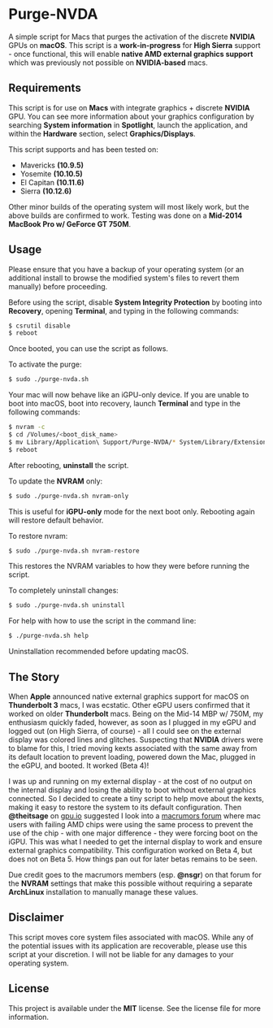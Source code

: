 # Purge-NVDA
A simple script for Macs that purges the activation of the discrete **NVIDIA** GPUs on **macOS**. This script is a **work-in-progress** for **High Sierra** support - once functional, this will enable **native AMD external graphics support** which was previously not possible on **NVIDIA-based** macs.

## Requirements
This script is for use on **Macs** with integrate graphics + discrete **NVIDIA** GPU. You can see more information about your graphics configuration by searching **System information** in **Spotlight**, launch the application, and within the **Hardware** section, select **Graphics/Displays**.

This script supports and has been tested on:
* Mavericks **(10.9.5)**
* Yosemite **(10.10.5)**
* El Capitan **(10.11.6)**
* Sierra **(10.12.6)**

Other minor builds of the operating system will most likely work, but the above builds are confirmed to work. Testing was done on a **Mid-2014 MacBook Pro w/ GeForce GT 750M**.

## Usage
Please ensure that you have a backup of your operating system (or an additional install to browse the modified system's files to revert them manually) before proceeding.

Before using the script, disable **System Integrity Protection** by booting into **Recovery**, opening **Terminal**, and typing in the following commands:
```bash
$ csrutil disable
$ reboot
```

Once booted, you can use the script as follows.

To activate the purge:
```bash
$ sudo ./purge-nvda.sh
```

Your mac will now behave like an iGPU-only device. If you are unable to boot into macOS, boot into recovery, launch **Terminal** and type in the following commands:
```bash
$ nvram -c
$ cd /Volumes/<boot_disk_name>
$ mv Library/Application\ Support/Purge-NVDA/* System/Library/Extensions/
$ reboot
```

After rebooting, **uninstall** the script.

To update the **NVRAM** only:
```bash
$ sudo ./purge-nvda.sh nvram-only
```

This is useful for **iGPU-only** mode for the next boot only. Rebooting again will restore default behavior.

To restore nvram:
```bash
$ sudo ./purge-nvda.sh nvram-restore
```

This restores the NVRAM variables to how they were before running the script.

To completely uninstall changes:
```bash
$ sudo ./purge-nvda.sh uninstall
```

For help with how to use the script in the command line:
```bash
$ ./purge-nvda.sh help
```

Uninstallation recommended before updating macOS.

## The Story
When **Apple** announced native external graphics support for macOS on **Thunderbolt 3** macs, I was ecstatic. Other eGPU users confirmed that it worked on older **Thunderbolt** macs. Being on the Mid-14 MBP w/ 750M, my enthusiasm quickly faded, however, as soon as I plugged in my eGPU and logged out (on High Sierra, of course) - all I could see on the external display was colored lines and glitches. Suspecting that **NVIDIA** drivers were to blame for this, I tried moving kexts associated with the same away from its default location to prevent loading, powered down the Mac, plugged in the eGPU, and booted. It worked (Beta 4)!

I was up and running on my external display - at the cost of no output on the internal display and losing the ability to boot without external graphics connected. So I decided to create a tiny script to help move about the kexts, making it easy to restore the system to its default configuration. Then **@theitsage** on [gpu.io](https://egpu.io) suggested I look into a [macrumors forum](https://forums.macrumors.com/threads/force-2011-macbook-pro-8-2-with-failed-amd-gpu-to-always-use-intel-integrated-gpu-efi-variable-fix.2037591/page-28#post-24886189) where mac users with failing AMD chips were using the same process to prevent the use of the chip - with one major difference - they were forcing boot on the iGPU. This was what I needed to get the internal display to work and ensure external graphics compatibility. This configuration worked on Beta 4, but does not on Beta 5. How things pan out for later betas remains to be seen.

Due credit goes to the macrumors members (esp. **@nsgr**) on that forum for the **NVRAM** settings that make this possible without requiring a separate **ArchLinux** installation to manually manage these values.

## Disclaimer
This script moves core system files associated with macOS. While any of the potential issues with its application are recoverable, please use this script at your discretion. I will not be liable for any damages to your operating system.

## License
This project is available under the **MIT** license. See the license file for more information.
